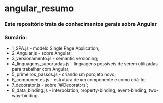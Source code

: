 # angular_resumo

### Este repositório trata de conhecimentos gerais sobre Angular

### Sumário:
- 1_SPA.js - modelo Single Page Application;
- 2_Angular.js - sobre Angular;
- 3_versionamento.js - semantic versioning;
- 4_linguagens_suportadas.js - linguagens possíveis de serem utilizadas para trabalhar com Angular;
- 5_primeiros_passos.js - criando um porojeto novo;
- 6_componentes.js - estrutura de um componente e como criá-lo;
- 7_decorator.js - sobre '@Decorators';
- 8_data_binding.js - interpolation, property-binding, event-binding, two-way-binding.